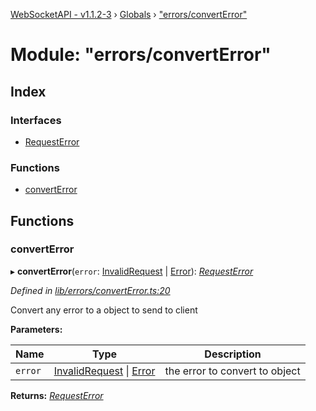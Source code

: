 [WebSocketAPI - v1.1.2-3](../README.md) › [Globals](../globals.md) › ["errors/convertError"](_errors_converterror_.md)

# Module: "errors/convertError"

## Index

### Interfaces

* [RequestError](../interfaces/_errors_converterror_.requesterror.md)

### Functions

* [convertError](_errors_converterror_.md#converterror)

## Functions

###  convertError

▸ **convertError**(`error`: [InvalidRequest](../classes/_errors_invalidrequest_.invalidrequest.md) | [Error](../classes/_errors_invalidrequest_.invalidrequest.md#static-error)): *[RequestError](../interfaces/_errors_converterror_.requesterror.md)*

*Defined in [lib/errors/convertError.ts:20](https://github.com/wallsmetalroofing/WebSocketAPI/blob/dd2bbc9/lib/errors/convertError.ts#L20)*

Convert any error to a object to send to client

**Parameters:**

Name | Type | Description |
------ | ------ | ------ |
`error` | [InvalidRequest](../classes/_errors_invalidrequest_.invalidrequest.md) &#124; [Error](../classes/_errors_invalidrequest_.invalidrequest.md#static-error) | the error to convert to object  |

**Returns:** *[RequestError](../interfaces/_errors_converterror_.requesterror.md)*
